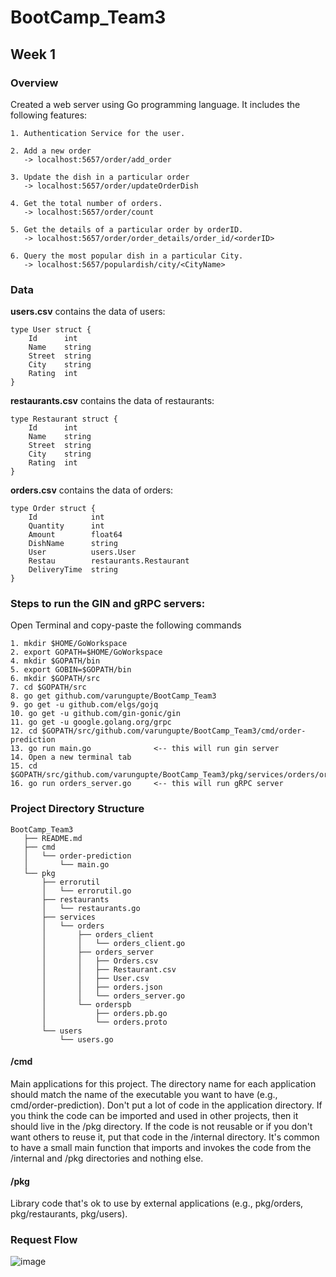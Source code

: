 # BootCamp_Team3

## Week 1
### Overview
Created a web server using Go programming language. 
It includes the following features:
```
1. Authentication Service for the user.

2. Add a new order
   -> localhost:5657/order/add_order

3. Update the dish in a particular order
   -> localhost:5657/order/updateOrderDish

4. Get the total number of orders.
   -> localhost:5657/order/count
    
5. Get the details of a particular order by orderID.
   -> localhost:5657/order/order_details/order_id/<orderID>

6. Query the most popular dish in a particular City.
   -> localhost:5657/populardish/city/<CityName>
```

### Data
**users.csv** contains the data of users:
```
type User struct {
    Id      int
    Name    string
    Street  string
    City    string
    Rating  int
}
```

**restaurants.csv** contains the data of restaurants:
```
type Restaurant struct {
    Id      int
    Name    string
    Street  string
    City    string
    Rating  int
}
```

**orders.csv** contains the data of orders:
```
type Order struct {
    Id            int
    Quantity      int
    Amount        float64
    DishName      string
    User          users.User
    Restau        restaurants.Restaurant
    DeliveryTime  string
}
```

### Steps to run the GIN and gRPC servers:
Open Terminal and copy-paste the following commands
```
1. mkdir $HOME/GoWorkspace
2. export GOPATH=$HOME/GoWorkspace
4. mkdir $GOPATH/bin
5. export GOBIN=$GOPATH/bin
6. mkdir $GOPATH/src
7. cd $GOPATH/src
8. go get github.com/varungupte/BootCamp_Team3
9. go get -u github.com/elgs/gojq
10. go get -u github.com/gin-gonic/gin
11. go get -u google.golang.org/grpc
12. cd $GOPATH/src/github.com/varungupte/BootCamp_Team3/cmd/order-prediction
13. go run main.go              <-- this will run gin server
14. Open a new terminal tab
15. cd $GOPATH/src/github.com/varungupte/BootCamp_Team3/pkg/services/orders/orders_server
16. go run orders_server.go     <-- this will run gRPC server
```

### Project Directory Structure
```
BootCamp_Team3
   ├── README.md
   ├── cmd
   │   └── order-prediction
   │       └── main.go
   └── pkg
       ├── errorutil
       │   └── errorutil.go
       ├── restaurants
       │   └── restaurants.go
       ├── services
       │   └── orders
       │       ├── orders_client
       │       │   └── orders_client.go
       │       ├── orders_server
       │       │   ├── Orders.csv
       │       │   ├── Restaurant.csv
       │       │   ├── User.csv
       │       │   ├── orders.json
       │       │   └── orders_server.go
       │       └── orderspb
       │           ├── orders.pb.go
       │           └── orders.proto
       └── users
           └── users.go
```

#### /cmd
Main applications for this project.
The directory name for each application should match the name of the executable you want to have (e.g., cmd/order-prediction).
Don't put a lot of code in the application directory. If you think the code can be imported and used in other projects, then it should live in the /pkg directory. If the code is not reusable or if you don't want others to reuse it, 
put that code in the /internal directory.
It's common to have a small main function that imports and invokes the code from the /internal and /pkg directories and nothing else.

#### /pkg
Library code that's ok to use by external applications (e.g., pkg/orders, pkg/restaurants, pkg/users). 

### Request Flow

![image](https://user-images.githubusercontent.com/59866066/88765441-1c657e80-d194-11ea-9f5c-17054dfc3d5e.png)
